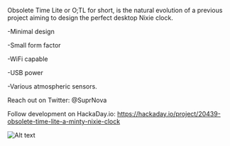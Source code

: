 Obsolete Time Lite or O;TL for short, is the natural evolution of a previous project aiming to design the perfect desktop Nixie clock. 

 -Minimal design
 
 -Small form factor 
 
 -WiFi capable 
 
 -USB power 
 
 -Various atmospheric sensors. 



Reach out on Twitter: 
@SuprNova

Follow development on HackaDay.io:
https://hackaday.io/project/20439-obsolete-time-lite-a-minty-nixie-clock

![Alt text](https://cdn.hackaday.io/images/1330081493153132484.jpg?raw=true "OTL")
